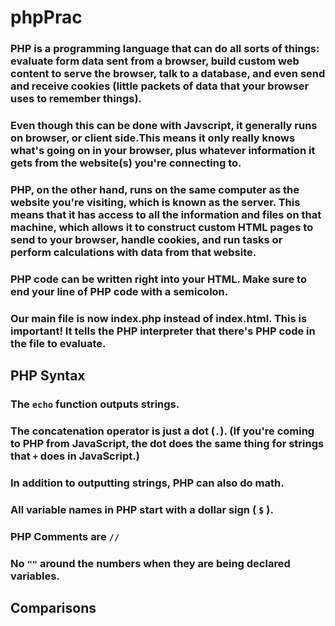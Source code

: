 # phpPrac

### PHP is a programming language that can do all sorts of things: evaluate form data sent from a browser, build custom web content to serve the browser, talk to a database, and even send and receive cookies (little packets of data that your browser uses to remember things).

### Even though this can be done with Javscript, it generally runs on browser, or client side.This means it only really knows what's going on in your browser, plus whatever information it gets from the website(s) you're connecting to.

### PHP, on the other hand, runs on the same computer as the website you're visiting, which is known as the server. This means that it has access to all the information and files on that machine, which allows it to construct custom HTML pages to send to your browser, handle cookies, and run tasks or perform calculations with data from that website.

### PHP code can be written right into your HTML. Make sure to end your line of PHP code with a semicolon.

### Our main file is now index.php instead of index.html. This is important! It tells the PHP interpreter that there's PHP code in the file to evaluate.

## PHP Syntax

### The `echo` function outputs strings.

### The concatenation operator is just a dot (`.`). (If you're coming to PHP from JavaScript, the dot does the same thing for strings that `+` does in JavaScript.)

### In addition to outputting strings, PHP can also do math.

### All variable names in PHP start with a dollar sign ( `$` ).

### PHP Comments are `//`

### No `""` around the numbers when they are being declared variables.

## Comparisons

### 

### 

### 

### 